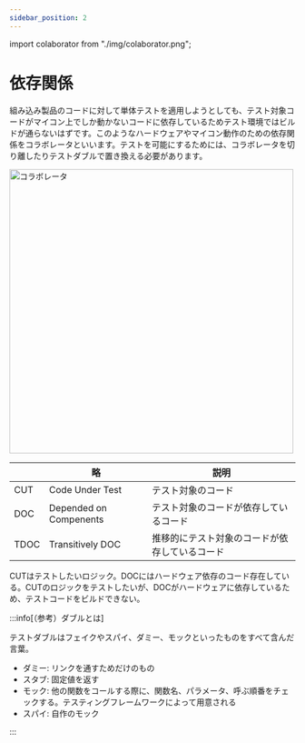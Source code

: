 ```yaml
---
sidebar_position: 2
---
```


import colaborator from "./img/colaborator.png";

# 依存関係

組み込み製品のコードに対して単体テストを適用しようとしても、テスト対象コードがマイコン上でしか動かないコードに依存しているためテスト環境ではビルドが通らないはずです。このようなハードウェアやマイコン動作のための依存関係をコラボレータといいます。テストを可能にするためには、コラボレータを切り離したりテストダブルで置き換える必要があります。

<img src={colaborator} alt="コラボレータ" width="500" />

||略|説明|
|-|-|-|
|CUT|Code Under Test|テスト対象のコード|
|DOC|Depended on Compenents|テスト対象のコードが依存しているコード|
|TDOC|Transitively DOC|推移的にテスト対象のコードが依存しているコード|

CUTはテストしたいロジック。DOCにはハードウェア依存のコード存在している。CUTのロジックをテストしたいが、DOCがハードウェアに依存しているため、テストコードをビルドできない。

:::info[（参考）ダブルとは]

テストダブルはフェイクやスパイ、ダミー、モックといったものをすべて含んだ言葉。
- ダミー: リンクを通すためだけのもの
- スタブ: 固定値を返す
- モック: 他の関数をコールする際に、関数名、パラメータ、呼ぶ順番をチェックする。テスティングフレームワークによって用意される
- スパイ: 自作のモック

:::
